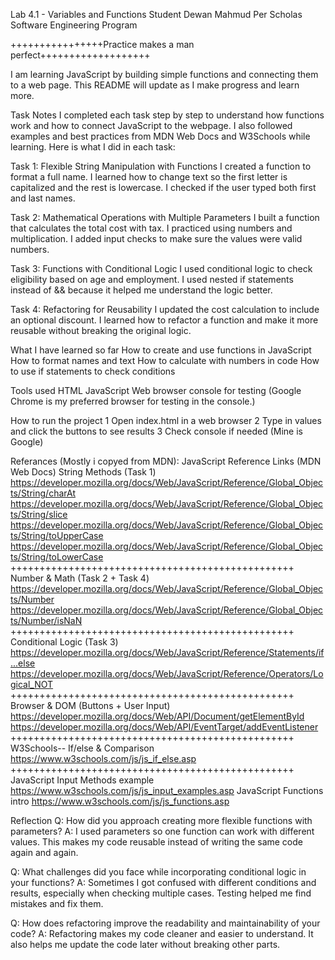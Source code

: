 Lab 4.1 - Variables and Functions
Student Dewan Mahmud Per Scholas Software Engineering Program

++++++++++++++++Practice makes a man perfect+++++++++++++++++++

I am learning JavaScript by building simple functions and connecting them to a web page. 
This README will update as I make progress and learn more.

Task Notes
I completed each task step by step to understand how functions work and how to connect JavaScript to the webpage. I also followed examples and best practices from MDN Web Docs and W3Schools while learning. Here is what I did in each task:

Task 1: Flexible String Manipulation with Functions
I created a function to format a full name. I learned how to change text so the first letter is capitalized and the rest is lowercase. I checked if the user typed both first and last names.

Task 2: Mathematical Operations with Multiple Parameters
I built a function that calculates the total cost with tax. I practiced using numbers and multiplication. I added input checks to make sure the values were valid numbers.

Task 3: Functions with Conditional Logic
I used conditional logic to check eligibility based on age and employment. I used nested if statements instead of && because it helped me understand the logic better.

Task 4: Refactoring for Reusability
I updated the cost calculation to include an optional discount. I learned how to refactor a function and make it more reusable without breaking the original logic.

What I have learned so far
How to create and use functions in JavaScript
How to format names and text
How to calculate with numbers in code
How to use if statements to check conditions

Tools used
HTML
JavaScript
Web browser console for testing (Google Chrome is my preferred browser for testing in the console.)

How to run the project
1 Open index.html in a web browser
2 Type in values and click the buttons to see results
3 Check console if needed (Mine is Google)

Referances (Mostly i copyed from MDN):
JavaScript Reference Links (MDN Web Docs)
String Methods (Task 1)
https://developer.mozilla.org/docs/Web/JavaScript/Reference/Global_Objects/String/charAt
https://developer.mozilla.org/docs/Web/JavaScript/Reference/Global_Objects/String/slice
https://developer.mozilla.org/docs/Web/JavaScript/Reference/Global_Objects/String/toUpperCase
https://developer.mozilla.org/docs/Web/JavaScript/Reference/Global_Objects/String/toLowerCase
+++++++++++++++++++++++++++++++++++++++++++++++++
Number & Math (Task 2 + Task 4)
https://developer.mozilla.org/docs/Web/JavaScript/Reference/Global_Objects/Number
https://developer.mozilla.org/docs/Web/JavaScript/Reference/Global_Objects/Number/isNaN
+++++++++++++++++++++++++++++++++++++++++++++++++
Conditional Logic (Task 3)
https://developer.mozilla.org/docs/Web/JavaScript/Reference/Statements/if...else
https://developer.mozilla.org/docs/Web/JavaScript/Reference/Operators/Logical_NOT
+++++++++++++++++++++++++++++++++++++++++++++++++
Browser & DOM (Buttons + User Input)
https://developer.mozilla.org/docs/Web/API/Document/getElementById
https://developer.mozilla.org/docs/Web/API/EventTarget/addEventListener
+++++++++++++++++++++++++++++++++++++++++++++++++
W3Schools--
If/else & Comparison
https://www.w3schools.com/js/js_if_else.asp
+++++++++++++++++++++++++++++++++++++++++++++++++
JavaScript Input Methods example
https://www.w3schools.com/js/js_input_examples.asp
JavaScript Functions intro
https://www.w3schools.com/js/js_functions.asp

Reflection
Q: How did you approach creating more flexible functions with parameters?
A: I used parameters so one function can work with different values. This makes my code reusable instead of writing the same code again and again.

Q: What challenges did you face while incorporating conditional logic in your functions?
A: Sometimes I got confused with different conditions and results, especially when checking multiple cases. Testing helped me find mistakes and fix them.

Q: How does refactoring improve the readability and maintainability of your code?
A: Refactoring makes my code cleaner and easier to understand. It also helps me update the code later without breaking other parts.

